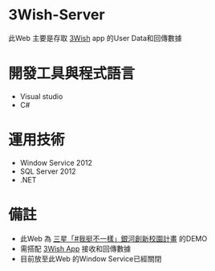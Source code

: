 # 3Wish-Server

此Web 主要是存取 [3Wish](https://github.com/percyku/3Wish) app 的User Data和回傳數據


# 開發工具與程式語言

- Visual studio
- C#

# 運用技術

- Window Service 2012
- SQL Server 2012
- .NET

# 備註

- 此Web 為 [三星「#我挺不一樣」銀河創新校園計畫](https://contest.bhuntr.com/tw/builderaliasab3fb959aa4e43c0a77065b01d99ca51/) 的DEMO
- 需搭配 [3Wish App](https://github.com/percyku/3Wish) 接收和回傳數據
- 目前放至此Web 的Window Service已經關閉 